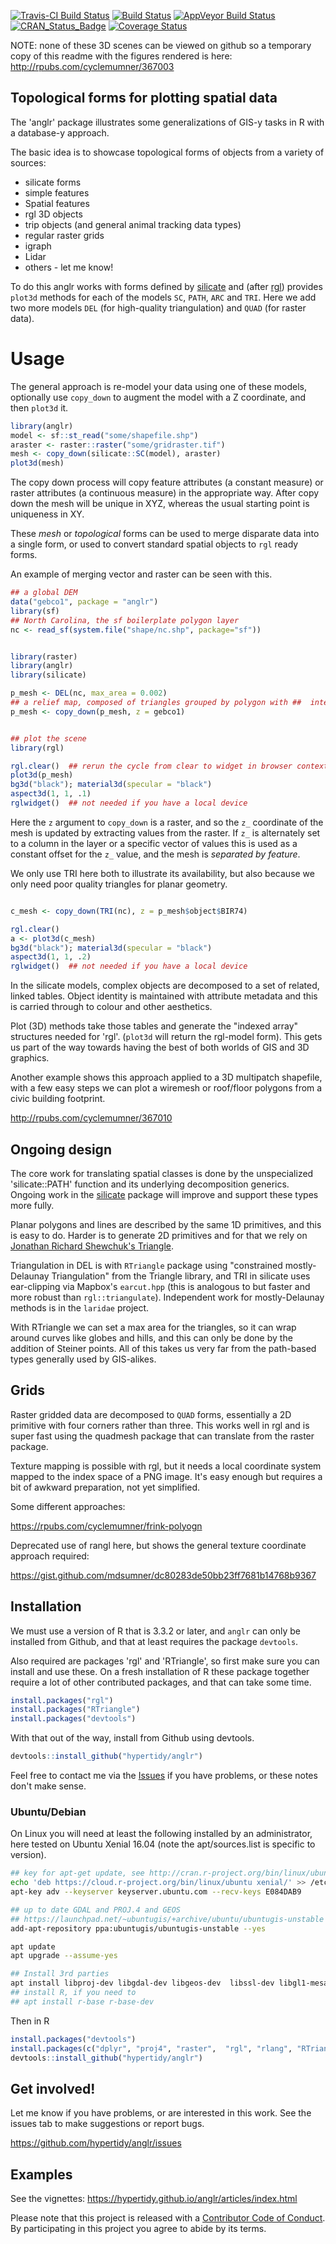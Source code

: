 
[![Travis-CI Build Status](http://badges.herokuapp.com/travis/hypertidy/anglr?branch=master&env=BUILD_NAME=trusty_release&label=linux)](https://travis-ci.org/hypertidy/anglr) [![Build Status](http://badges.herokuapp.com/travis/hypertidy/anglr?branch=master&env=BUILD_NAME=osx_release&label=osx)](https://travis-ci.org/hypertidy/anglr) [![AppVeyor Build Status](https://ci.appveyor.com/api/projects/status/github/hypertidy/anglr?branch=master&svg=true)](https://ci.appveyor.com/project/mdsumner/anglr) [![CRAN\_Status\_Badge](http://www.r-pkg.org/badges/version/anglr)](https://cran.r-project.org/package=anglr) [![Coverage Status](https://img.shields.io/codecov/c/github/hypertidy/anglr/master.svg)](https://codecov.io/github/hypertidy/anglr?branch=master)

<!-- README.md is generated from README.Rmd. Please edit that file -->
NOTE: none of these 3D scenes can be viewed on github so a temporary copy of this readme with the figures rendered is here: <http://rpubs.com/cyclemumner/367003>

Topological forms for plotting spatial data
-------------------------------------------

The 'anglr' package illustrates some generalizations of GIS-y tasks in R with a database-y approach.

The basic idea is to showcase topological forms of objects from a variety of sources:

-   silicate forms
-   simple features
-   Spatial features
-   rgl 3D objects
-   trip objects (and general animal tracking data types)
-   regular raster grids
-   igraph
-   Lidar
-   others - let me know!

To do this anglr works with forms defined by [silicate](https://github.com/hypertidy/silicate) and (after [rgl](https://cran.r-project.org/package=rgl)) provides `plot3d` methods for each of the models `SC`, `PATH`, `ARC` and `TRI`. Here we add two more models `DEL` (for high-quality triangulation) and `QUAD` (for raster data).

Usage
=====

The general approach is re-model your data using one of these models, optionally use `copy_down` to augment the model with a Z coordinate, and then `plot3d` it.

``` r
library(anglr)
model <- sf::st_read("some/shapefile.shp")
araster <- raster::raster("some/gridraster.tif")
mesh <- copy_down(silicate::SC(model), araster)
plot3d(mesh)
```

The copy down process will copy feature attributes (a constant measure) or raster attributes (a continuous measure) in the appropriate way. After copy down the mesh will be unique in XYZ, whereas the usual starting point is uniqueness in XY.

These *mesh* or *topological* forms can be used to merge disparate data into a single form, or used to convert standard spatial objects to `rgl` ready forms.

An example of merging vector and raster can be seen with this.

``` r
## a global DEM
data("gebco1", package = "anglr")
library(sf)
## North Carolina, the sf boilerplate polygon layer
nc <- read_sf(system.file("shape/nc.shp", package="sf"))


library(raster)
library(anglr) 
library(silicate)

p_mesh <- DEL(nc, max_area = 0.002)
## a relief map, composed of triangles grouped by polygon with ##  interpolated raster elevation 
p_mesh <- copy_down(p_mesh, z = gebco1)


## plot the scene
library(rgl)

rgl.clear()  ## rerun the cycle from clear to widget in browser contexts 
plot3d(p_mesh) 
bg3d("black"); material3d(specular = "black")
aspect3d(1, 1, .1)
rglwidget()  ## not needed if you have a local device
```

Here the `z` argument to `copy_down` is a raster, and so the `z_` coordinate of the mesh is updated by extracting values from the raster. If `z_` is alternately set to a column in the layer or a specific vector of values this is used as a constant offset for the `z_` value, and the mesh is *separated by feature*.

We only use TRI here both to illustrate its availability, but also because we only need poor quality triangles for planar geometry.

``` r

c_mesh <- copy_down(TRI(nc), z = p_mesh$object$BIR74)

rgl.clear()
a <- plot3d(c_mesh) 
bg3d("black"); material3d(specular = "black")
aspect3d(1, 1, .2)
rglwidget()  ## not needed if you have a local device
```

In the silicate models, complex objects are decomposed to a set of related, linked tables. Object identity is maintained with attribute metadata and this is carried through to colour and other aesthetics.

Plot (3D) methods take those tables and generate the "indexed array" structures needed for 'rgl'. (`plot3d` will return the rgl-model form). This gets us part of the way towards having the best of both worlds of GIS and 3D graphics.

Another example shows this approach applied to a 3D multipatch shapefile, with a few easy steps we can plot a wiremesh or roof/floor polygons from a civic building footprint.

<http://rpubs.com/cyclemumner/367010>

Ongoing design
--------------

The core work for translating spatial classes is done by the unspecialized 'silicate::PATH' function and its underlying decomposition generics. Ongoing work in the [silicate](https://github.com/hypertidy/silicate) package will improve and support these types more fully.

Planar polygons and lines are described by the same 1D primitives, and this is easy to do. Harder is to generate 2D primitives and for that we rely on [Jonathan Richard Shewchuk's Triangle](https://www.cs.cmu.edu/~quake/triangle.html).

Triangulation in DEL is with `RTriangle` package using "constrained mostly-Delaunay Triangulation" from the Triangle library, and TRI in silicate uses ear-clipping via Mapbox's `earcut.hpp` (this is analogous to but faster and more robust than `rgl::triangulate`). Independent work for mostly-Delaunay methods is in the `laridae` project.

With RTriangle we can set a max area for the triangles, so it can wrap around curves like globes and hills, and this can only be done by the addition of Steiner points. All of this takes us very far from the path-based types generally used by GIS-alikes.

Grids
-----

Raster gridded data are decomposed to `QUAD` forms, essentially a 2D primitive with four corners rather than three. This works well in rgl and is super fast using the quadmesh package that can translate from the raster package.

Texture mapping is possible with rgl, but it needs a local coordinate system mapped to the index space of a PNG image. It's easy enough but requires a bit of awkward preparation, not yet simplified.

Some different approaches:

<https://rpubs.com/cyclemumner/frink-polyogn>

Deprecated use of rangl here, but shows the general texture coordinate approach required:

<https://gist.github.com/mdsumner/dc80283de50bb23ff7681b14768b9367>

Installation
------------

We must use a version of R that is 3.3.2 or later, and `anglr` can only be installed from Github, and that at least requires the package `devtools`.

Also required are packages 'rgl' and 'RTriangle', so first make sure you can install and use these. On a fresh installation of R these package together require a lot of other contributed packages, and that can take some time.

``` r
install.packages("rgl")
install.packages("RTriangle")
install.packages("devtools")
```

With that out of the way, install from Github using devtools.

``` r
devtools::install_github("hypertidy/anglr")
```

Feel free to contact me via the [Issues](https://github.com/hypertidy/anglr/issues/) if you have problems, or these notes don't make sense.

### Ubuntu/Debian

On Linux you will need at least the following installed by an administrator, here tested on Ubuntu Xenial 16.04 (note the apt/sources.list is specific to version).

``` bash
## key for apt-get update, see http://cran.r-project.org/bin/linux/ubuntu/README
echo 'deb https://cloud.r-project.org/bin/linux/ubuntu xenial/' >> /etc/apt/sources.list
apt-key adv --keyserver keyserver.ubuntu.com --recv-keys E084DAB9

## up to date GDAL and PROJ.4 and GEOS
## https://launchpad.net/~ubuntugis/+archive/ubuntu/ubuntugis-unstable
add-apt-repository ppa:ubuntugis/ubuntugis-unstable --yes

apt update 
apt upgrade --assume-yes

## Install 3rd parties
apt install libproj-dev libgdal-dev libgeos-dev  libssl-dev libgl1-mesa-dev libglu1-mesa-dev libudunits2-dev
## install R, if you need to
## apt install r-base r-base-dev 
```

Then in R

``` r
install.packages("devtools")
install.packages(c("dplyr", "proj4", "raster",  "rgl", "rlang", "RTriangle", "spbabel", "tibble", "viridis"))
devtools::install_github("hypertidy/anglr")
```

Get involved!
-------------

Let me know if you have problems, or are interested in this work. See the issues tab to make suggestions or report bugs.

<https://github.com/hypertidy/anglr/issues>

Examples
--------

See the vignettes: <https://hypertidy.github.io/anglr/articles/index.html>

Please note that this project is released with a [Contributor Code of Conduct](CONDUCT.md). By participating in this project you agree to abide by its terms.
